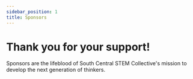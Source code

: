 ```yaml
---
sidebar_position: 1
title: Sponsors
---
```


# Thank you for your support!

Sponsors are the lifeblood of South Central STEM Collective's mission to develop the next generation of thinkers.
